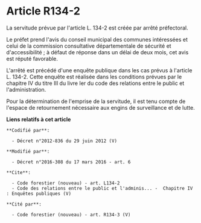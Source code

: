 # Article R134-2

La servitude prévue par l'article L. 134-2 est créée par arrêté préfectoral. 

Le préfet prend l'avis du conseil municipal des communes intéressées et celui de la commission consultative départementale de
sécurité et d'accessibilité ; à défaut de réponse dans un délai de deux mois, cet avis est réputé favorable. 

L'arrêté est précédé d'une enquête publique dans les cas prévus à l'article L. 134-2. Cette enquête est réalisée dans les
conditions prévues par le chapitre IV du titre III du livre Ier du code des relations entre le public et l'administration. 

Pour la détermination de l'emprise de la servitude, il est tenu compte de l'espace de retournement nécessaire aux engins de
surveillance et de lutte.

**Liens relatifs à cet article**

	**Codifié par**:

	  - Décret n°2012-836 du 29 juin 2012 (V)

	**Modifié par**:

	  - Décret n°2016-308 du 17 mars 2016 - art. 6

	**Cite**:

	  - Code forestier (nouveau) - art. L134-2
	  - Code des relations entre le public et l'adminis... -  Chapitre IV : Enquêtes publiques (V)

	**Cité par**:

	  - Code forestier (nouveau) - art. R134-3 (V)
